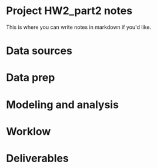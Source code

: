 # Project HW2_part2 notes

 
This is where you can write notes in markdown if you'd like.

# Data sources


# Data prep


# Modeling and analysis


# Worklow


# Deliverables
